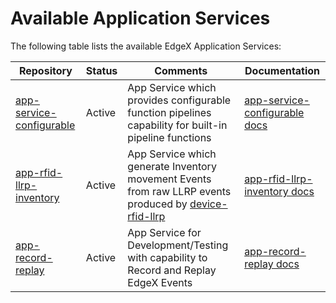 # Available Application Services

The following table lists the available EdgeX Application Services:

| Repository                               | Status | Comments                                                                                                                                                                       | Documentation                                                |
| ------------------------------------------------------------ | ------ |--------------------------------------------------------------------------------------------------------------------------------------------------------------------------------| ------------------------------------------------------------ |
| [app-service-configurable](https://github.com/edgexfoundry/app-service-configurable/tree/{{version}}) | Active | App Service which provides configurable function pipelines capability for built-in pipeline functions                                                                          | [app-service-configurable docs](./AppServiceConfigurable.md) |
| [app-rfid-llrp-inventory](https://github.com/edgexfoundry/app-rfid-llrp-inventory/tree/{{version}}) | Active | App Service which generate Inventory movement Events from raw LLRP events produced by [device-rfid-llrp](https://github.com/edgexfoundry/device-rfid-llrp-go/tree/{{version}}) | [app-rfid-llrp-inventory docs](./AppLLRPInventory.md)        |
| [app-record-replay](https://github.com/edgexfoundry/app-record-replay/tree/{{version}}) | Active | App Service for Development/Testing with capability to Record and Replay EdgeX Events                                                                                          | [app-record-replay docs](./AppRecordReplay.md)               |

